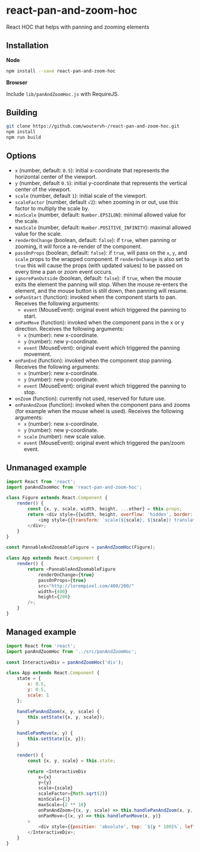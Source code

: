 # react-pan-and-zoom-hoc

React HOC that helps with panning and zooming elements

## Installation

**Node**

```bash
npm install --save react-pan-and-zoom-hoc
```

**Browser**

Include `lib/panAndZoomHoc.js` with RequireJS.

## Building

```bash
git clone https://github.com/woutervh-/react-pan-and-zoom-hoc.git
npm install
npm run build
```

## Options

* `x` (number, default: `0.5`): initial x-coordinate that represents the horizontal center of the viewport.
* `y` (number, default `0.5`): initial y-coordinate that represents the vertical center of the viewport.
* `scale` (number, default `1`): initial scale of the viewport.
* `scaleFactor` (number, default `√2`): when zooming in or out, use this factor to multiply the scale by.
* `minScale` (number, default: `Number.EPSILON`): minimal allowed value for the scale.
* `maxScale` (number, default: `Number.POSITIVE_INFINITY`): maximal allowed value for the scale.
* `renderOnChange` (boolean, default: `false`): if `true`, when panning or zooming, it will force a re-render of the component.
* `passOnProps` (boolean, default: `false`): if `true`, will pass on the `x`, `y`, and `scale` props to the wrapped component. If `renderOnChange` is also set to `true` this will cause the props (with updated values) to be passed on every time a pan or zoom event occurs.
* `ignorePanOutside` (boolean, default: `false`): if `true`, when the mouse exits the element the panning will stop. When the mouse re-enters the element, and the mouse button is still down, then panning will resume.
* `onPanStart` (function): invoked when the component starts to pan. Receives the following arguments:
    * `event` (MouseEvent): original event which triggered the panning to start.
* `onPanMove` (function): invoked when the component pans in the x or y direction. Receives the following arguments:
    * `x` (number): new x-coordinate.
    * `y` (number): new y-coordinate.
    * `event` (MouseEvent): original event which triggered the panning movement.
* `onPanEnd` (function): invoked when the component stop panning. Receives the following arguments:
    * `x` (number): new x-coordinate.
    * `y` (number): new y-coordinate.
    * `event` (MouseEvent): original event which triggered the panning to stop.
* `onZoom` (function): currently not used, reserved for future use.
* `onPanAndZoom` (function): invoked when the component pans and zooms (for example when the mouse wheel is used). Receives the following arguments:
    * `x` (number): new x-coordinate.
    * `y` (number): new y-coordinate.
    * `scale` (number): new scale value.
    * `event` (MouseEvent): original event which triggered the pan/zoom event.

## Unmanaged example

```js
import React from 'react';
import panAndZoomHoc from 'react-pan-and-zoom-hoc';

class Figure extends React.Component {
    render() {
        const {x, y, scale, width, height, ...other} = this.props;
        return <div style={{width, height, overflow: 'hidden', border: '1px solid black'}}>
            <img style={{transform: `scale(${scale}, ${scale}) translate(${(0.5 - x) * width}px, ${(0.5 - y) * height}px`}} width={width} height={height} {...other}/>
        </div>;
    }
}

const PannableAndZoomableFigure = panAndZoomHoc(Figure);

class App extends React.Component {
    render() {
        return <PannableAndZoomableFigure
            renderOnChange={true}
            passOnProps={true}
            src="http://lorempixel.com/400/200/"
            width={400}
            height={200}
        />;
    }
}
```

## Managed example

```js
import React from 'react';
import panAndZoomHoc from '../src/panAndZoomHoc';

const InteractiveDiv = panAndZoomHoc('div');

class App extends React.Component {
    state = {
        x: 0.5,
        y: 0.5,
        scale: 1
    };

    handlePanAndZoom(x, y, scale) {
        this.setState({x, y, scale});
    }

    handlePanMove(x, y) {
        this.setState({x, y});
    }

    render() {
        const {x, y, scale} = this.state;

        return <InteractiveDiv
            x={x}
            y={y}
            scale={scale}
            scaleFactor={Math.sqrt(2)}
            minScale={1}
            maxScale={2 ** 18}
            onPanAndZoom={(x, y, scale) => this.handlePanAndZoom(x, y, scale)} style={{width: 250, height: 250, border: '1px solid black', position: 'relative'}}
            onPanMove={(x, y) => this.handlePanMove(x, y)}
        >
            <div style={{position: 'absolute', top: `${y * 100}%`, left: `${x * 100}%`, width: 1, height: 1, backgroundColor: 'black'}}/>
        </InteractiveDiv>;
    }
}
```
